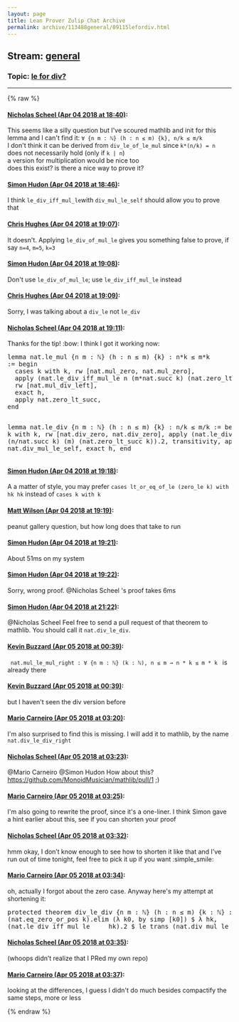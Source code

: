 ```yaml
---
layout: page
title: Lean Prover Zulip Chat Archive 
permalink: archive/113488general/09115lefordiv.html
---
```


## Stream: [general](index.html)
### Topic: [le for div?](09115lefordiv.html)

---


{% raw %}
#### [ Nicholas Scheel (Apr 04 2018 at 18:40)](https://leanprover.zulipchat.com/#narrow/stream/113488-general/topic/le%20for%20div%3F/near/124631308):
<p>This seems like a silly question but I've scoured mathlib and init for this lemma and I can't find it: <code>∀ {n m : ℕ} (h : n ≤ m) {k}, n/k ≤ m/k</code><br>
I don't think it can be derived from <code>div_le_of_le_mul</code> since <code>k*(n/k) = n</code> does not necessarily hold (only if <code>k | n</code>)<br>
a version for multiplication would be nice too<br>
does this exist? is there a nice way to prove it?</p>

#### [ Simon Hudon (Apr 04 2018 at 18:46)](https://leanprover.zulipchat.com/#narrow/stream/113488-general/topic/le%20for%20div%3F/near/124631526):
<p>I think <code>le_div_iff_mul_le</code>with <code>div_mul_le_self</code> should allow you to prove that</p>

#### [ Chris Hughes (Apr 04 2018 at 19:07)](https://leanprover.zulipchat.com/#narrow/stream/113488-general/topic/le%20for%20div%3F/near/124632258):
<p>It doesn't. Applying <code>le_div_of_mul_le</code> gives you something false to prove, if say <code>n=4</code>, <code>m=5</code>, <code>k=3</code></p>

#### [ Simon Hudon (Apr 04 2018 at 19:08)](https://leanprover.zulipchat.com/#narrow/stream/113488-general/topic/le%20for%20div%3F/near/124632310):
<p>Don't use <code>le_div_of_mul_le</code>; use <code>le_div_iff_mul_le</code> instead</p>

#### [ Chris Hughes (Apr 04 2018 at 19:09)](https://leanprover.zulipchat.com/#narrow/stream/113488-general/topic/le%20for%20div%3F/near/124632336):
<p>Sorry, I was talking about a  <code>div_le</code> not <code>le_div</code></p>

#### [ Nicholas Scheel (Apr 04 2018 at 19:11)](https://leanprover.zulipchat.com/#narrow/stream/113488-general/topic/le%20for%20div%3F/near/124632408):
<p>Thanks for the tip! <span class="emoji emoji-1f647" title="bow">:bow:</span> I think I got it working now:</p>
<div class="codehilite"><pre><span></span>lemma nat.le_mul {n m : ℕ} (h : n ≤ m) {k} : n*k ≤ m*k
:= begin
  cases k with k, rw [nat.mul_zero, nat.mul_zero],
  apply (nat.le_div_iff_mul_le n (m*nat.succ k) (nat.zero_lt_succ k)).1,
  rw [nat.mul_div_left],
  exact h,
  apply nat.zero_lt_succ,
end

lemma nat.le_div {n m : ℕ} (h : n ≤ m) {k} : n/k ≤ m/k
:= begin
  cases k with k, rw [nat.div_zero, nat.div_zero],
  apply (nat.le_div_iff_mul_le (n/nat.succ k) (m) (nat.zero_lt_succ k)).2,
  transitivity,
  apply nat.div_mul_le_self,
  exact h,
end
</pre></div>

#### [ Simon Hudon (Apr 04 2018 at 19:18)](https://leanprover.zulipchat.com/#narrow/stream/113488-general/topic/le%20for%20div%3F/near/124632672):
<p>A a matter of style, you may prefer <code>cases lt_or_eq_of_le (zero_le k) with hk hk</code> instead of <code>cases k with k</code></p>

#### [ Matt Wilson (Apr 04 2018 at 19:19)](https://leanprover.zulipchat.com/#narrow/stream/113488-general/topic/le%20for%20div%3F/near/124632693):
<p>peanut gallery question, but how long does that take to run</p>

#### [ Simon Hudon (Apr 04 2018 at 19:21)](https://leanprover.zulipchat.com/#narrow/stream/113488-general/topic/le%20for%20div%3F/near/124632760):
<p>About 51ms on my system</p>

#### [ Simon Hudon (Apr 04 2018 at 19:22)](https://leanprover.zulipchat.com/#narrow/stream/113488-general/topic/le%20for%20div%3F/near/124632821):
<p>Sorry, wrong proof. <span class="user-mention" data-user-id="111651">@Nicholas Scheel</span> 's proof takes 6ms</p>

#### [ Simon Hudon (Apr 04 2018 at 21:22)](https://leanprover.zulipchat.com/#narrow/stream/113488-general/topic/le%20for%20div%3F/near/124637611):
<p><span class="user-mention" data-user-id="111651">@Nicholas Scheel</span> Feel free to send a pull request of that theorem to mathlib. You should call it <code>nat.div_le_div</code>.</p>

#### [ Kevin Buzzard (Apr 05 2018 at 00:39)](https://leanprover.zulipchat.com/#narrow/stream/113488-general/topic/le%20for%20div%3F/near/124645163):
<p><code> nat.mul_le_mul_right : ∀ {n m : ℕ} (k : ℕ), n ≤ m → n * k ≤ m * k </code> is already there</p>

#### [ Kevin Buzzard (Apr 05 2018 at 00:39)](https://leanprover.zulipchat.com/#narrow/stream/113488-general/topic/le%20for%20div%3F/near/124645166):
<p>but I haven't seen the div version before</p>

#### [ Mario Carneiro (Apr 05 2018 at 03:20)](https://leanprover.zulipchat.com/#narrow/stream/113488-general/topic/le%20for%20div%3F/near/124650222):
<p>I'm also surprised to find this is missing. I will add it to mathlib, by the name <code>nat.div_le_div_right</code></p>

#### [ Nicholas Scheel (Apr 05 2018 at 03:23)](https://leanprover.zulipchat.com/#narrow/stream/113488-general/topic/le%20for%20div%3F/near/124650281):
<p><span class="user-mention" data-user-id="110049">@Mario Carneiro</span> <span class="user-mention" data-user-id="110026">@Simon Hudon</span>  How about this? <a href="https://github.com/MonoidMusician/mathlib/pull/1" target="_blank" title="https://github.com/MonoidMusician/mathlib/pull/1">https://github.com/MonoidMusician/mathlib/pull/1</a> ;)</p>

#### [ Mario Carneiro (Apr 05 2018 at 03:25)](https://leanprover.zulipchat.com/#narrow/stream/113488-general/topic/le%20for%20div%3F/near/124650329):
<p>I'm also going to rewrite the proof, since it's a one-liner. I think Simon gave a hint earlier about this, see if you can shorten your proof</p>

#### [ Nicholas Scheel (Apr 05 2018 at 03:32)](https://leanprover.zulipchat.com/#narrow/stream/113488-general/topic/le%20for%20div%3F/near/124650541):
<p>hmm okay, I don’t know enough to see how to shorten it like that and I’ve run out of time tonight, feel free to pick it up if you want <span class="emoji emoji-1f642" title="simple smile">:simple_smile:</span></p>

#### [ Mario Carneiro (Apr 05 2018 at 03:34)](https://leanprover.zulipchat.com/#narrow/stream/113488-general/topic/le%20for%20div%3F/near/124650589):
<p>oh, actually I forgot about the zero case. Anyway here's my attempt at shortening it:</p>
<div class="codehilite"><pre><span></span>protected theorem div_le_div {n m : ℕ} (h : n ≤ m) {k : ℕ} : n / k ≤ m / k :=
(nat.eq_zero_or_pos k).elim (λ k0, by simp [k0]) $ λ hk,
(nat.le_div_iff_mul_le _ _ hk).2 $ le_trans (nat.div_mul_le_self _ _) h
</pre></div>

#### [ Nicholas Scheel (Apr 05 2018 at 03:35)](https://leanprover.zulipchat.com/#narrow/stream/113488-general/topic/le%20for%20div%3F/near/124650592):
<p>(whoops didn’t realize that I PRed my own repo)</p>

#### [ Mario Carneiro (Apr 05 2018 at 03:37)](https://leanprover.zulipchat.com/#narrow/stream/113488-general/topic/le%20for%20div%3F/near/124650653):
<p>looking at the differences, I guess I didn't do much besides compactify the same steps, more or less</p>


{% endraw %}
